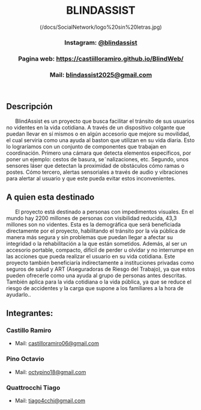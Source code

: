 <div align="center">

# BLINDASSIST

(/docs/SocialNetwork/logo%20sin%20letras.jpg)

### Instagram: [@blindassist](https://www.instagram.com/blindassist/)

### Pagina web: https://castiilloramiro.github.io/BlindWeb/

### Mail: blindassist2025@gmail.com

&nbsp;

</div>

## Descripción
&nbsp;&nbsp;&nbsp;&nbsp;&nbsp;&nbsp;BlindAssist es un proyecto que busca facilitar el tránsito de sus usuarios no videntes en la vida cotidiana. A través de un dispositivo colgante que puedan llevar en sí mismos o en algún accesorio que mejore su movilidad, el cual serviria como una ayuda al baston que utilizan en su vida diaria. Esto lo lograríamos con un conjunto de componentes que trabajan en coordinación. Primero una cámara que detecta elementos específicos, por poner un ejemplo: cestos de basura, se˜nalizaciones, etc. Segundo, unos sensores láser que detectan la proximidad de obstáculos cómo ramas o postes. Cómo tercero, alertas sensoriales a través de audio y vibraciones para
alertar al usuario y que este pueda evitar estos inconvenientes.<br>

## A quien esta destinado
&nbsp;&nbsp;&nbsp;&nbsp;&nbsp;&nbsp;El proyecto está destinado a personas con impedimentos visuales. En el mundo hay 2200 millones de personas con visibilidad reducida, 43,3 millones son no videntes. Esta es la demográfica que será beneficiada directamente por el proyecto, habilitando el tránsito
por la vía pública de manera más segura y sin problemas que puedan llegar a afectar
su integridad o la rehabilitación a la que están sometidos. Además, al ser un accesorio
portable, compacto, difícil de perder u olvidar y no interrumpe en las acciones que pueda realizar el usuario en su vida cotidiana. Este proyecto también beneficiaría indirectamente a instituciones privadas como seguros de salud y ART (Aseguradoras de Riesgo del Trabajo), ya que estos pueden ofrecerle como una ayuda al grupo de personas antes descritas. También aplica para la vida cotidiana o la vida pública, ya que se reduce el riesgo de accidentes y la carga que supone a los familiares a la hora de ayudarlo..<br>

## Integrantes:
<div align="center">

</div>

### Castillo Ramiro

- Mail: castilloramiro06@gmail.com

### Pino Octavio

- Mail: octypino18@gmail.com

### Quattrocchi Tiago

- Mail: tiago4cchi@gmail.com

